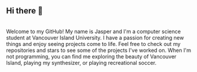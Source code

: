 ## Hi there 👋
<br/>
Welcome to my GitHub! My name is Jasper and I'm a computer science student at Vancouver Island University. I have a passion for creating new things and enjoy seeing projects come to life. Feel free to check out my repositories and stars to see some of the projects I've worked on.
When I'm not programming, you can find me exploring the beauty of Vancouver Island, playing my synthesizer, or playing recreational soccer.
<br/>
<br/>

